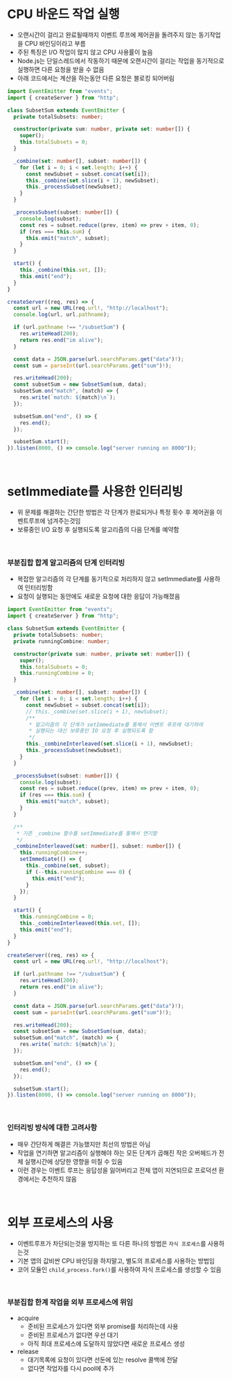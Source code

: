 # CPU 바운드 작업 실행

- 오랜시간이 걸리고 완료될때까지 이벤트 루프에 제어권을 돌려주지 않는 동기작업을 CPU 바인딩이라고 부름
- 주된 특징은 I/O 작업이 많지 않고 CPU 사용률이 높음
- Node.js는 단일스레드에서 작동하기 때문에 오랜시간이 걸리는 작업을 동기적으로 실행하면 다른 요청을 받을 수 없음
- 아래 코드에서는 계산을 하는동안 다른 요청은 블로킹 되어버림

```ts
import EventEmitter from "events";
import { createServer } from "http";

class SubsetSum extends EventEmitter {
  private totalSubsets: number;

  constructor(private sum: number, private set: number[]) {
    super();
    this.totalSubsets = 0;
  }

  _combine(set: number[], subset: number[]) {
    for (let i = 0; i < set.length; i++) {
      const newSubset = subset.concat(set[i]);
      this._combine(set.slice(i + 1), newSubset);
      this._processSubset(newSubset);
    }
  }

  _processSubset(subset: number[]) {
    console.log(subset);
    const res = subset.reduce((prev, item) => prev + item, 0);
    if (res === this.sum) {
      this.emit("match", subset);
    }
  }

  start() {
    this._combine(this.set, []);
    this.emit("end");
  }
}

createServer((req, res) => {
  const url = new URL(req.url!, "http://localhost");
  console.log(url, url.pathname);

  if (url.pathname !== "/subsetSum") {
    res.writeHead(200);
    return res.end("im alive");
  }

  const data = JSON.parse(url.searchParams.get("data")!);
  const sum = parseInt(url.searchParams.get("sum")!);

  res.writeHead(200);
  const subsetSum = new SubsetSum(sum, data);
  subsetSum.on("match", (match) => {
    res.write(`match: ${match}\n`);
  });

  subsetSum.on("end", () => {
    res.end();
  });

  subsetSum.start();
}).listen(8000, () => console.log("server running on 8000"));
```

<br/>

# setImmediate를 사용한 인터리빙

- 위 문제를 해결하는 간단한 방법은 각 단계가 완료되거나 특정 횟수 후 제어권을 이벤트루프에 넘겨주는것임
- 보류중인 I/O 요청 후 실행되도록 알고리즘의 다음 단계를 예약함

<br/>

### 부분집합 합계 알고리즘의 단계 인터리빙

- 복잡한 알고리즘의 각 단계를 동기적으로 처리하지 않고 setImmediate를 사용하여 인터리빙함
- 요청이 실행되는 동안에도 새로운 요청에 대한 응답이 가능해졌음

```ts
import EventEmitter from "events";
import { createServer } from "http";

class SubsetSum extends EventEmitter {
  private totalSubsets: number;
  private runningCombine: number;

  constructor(private sum: number, private set: number[]) {
    super();
    this.totalSubsets = 0;
    this.runningCombine = 0;
  }

  _combine(set: number[], subset: number[]) {
    for (let i = 0; i < set.length; i++) {
      const newSubset = subset.concat(set[i]);
      // this._combine(set.slice(i + 1), newSubset);
      /**
       * 알고리즘의 각 단계가 setImmediate를 통해서 이벤트 루프에 대기하여
       * 실행되는 대신 보류중인 IO 요청 후 실행되도록 함
       */
      this._combineInterleaved(set.slice(i + 1), newSubset);
      this._processSubset(newSubset);
    }
  }

  _processSubset(subset: number[]) {
    console.log(subset);
    const res = subset.reduce((prev, item) => prev + item, 0);
    if (res === this.sum) {
      this.emit("match", subset);
    }
  }

  /**
   * 기존 _combine 함수를 setImmediate를 통해서 연기함
   */
  _combineInterleaved(set: number[], subset: number[]) {
    this.runningCombine++;
    setImmediate(() => {
      this._combine(set, subset);
      if (--this.runningCombine === 0) {
        this.emit("end");
      }
    });
  }

  start() {
    this.runningCombine = 0;
    this._combineInterleaved(this.set, []);
    this.emit("end");
  }
}

createServer((req, res) => {
  const url = new URL(req.url!, "http://localhost");

  if (url.pathname !== "/subsetSum") {
    res.writeHead(200);
    return res.end("im alive");
  }

  const data = JSON.parse(url.searchParams.get("data")!);
  const sum = parseInt(url.searchParams.get("sum")!);

  res.writeHead(200);
  const subsetSum = new SubsetSum(sum, data);
  subsetSum.on("match", (match) => {
    res.write(`match: ${match}\n`);
  });

  subsetSum.on("end", () => {
    res.end();
  });

  subsetSum.start();
}).listen(8000, () => console.log("server running on 8000"));
```

<br/>

### 인터리빙 방식에 대한 고려사항

- 매우 간단하게 해결은 가능했지만 최선의 방법은 아님
- 작업을 연기하면 알고리즘이 실행해야 하는 모든 단계가 곱해진 작은 오버헤드가 전체 실행시간에 상당한 영향을 미칠 수 있음
- 이런 경우는 이벤트 루프는 응답성을 잃어버리고 전체 앱이 지연되므로 프로덕션 환경에서는 추천하지 않음

<br/>

# 외부 프로세스의 사용

- 이벤트루프가 차단되는것을 방지하는 또 다른 하나의 방법은 `자식 프로세스`를 사용하는것
- 기본 앱의 값비싼 CPU 바인딩을 하지말고, 별도의 프로세스를 사용하는 방법임
- 코어 모듈인 `child_process.fork()`를 사용하여 자식 프로세스를 생성할 수 있음

<br/>

### 부분집합 한계 작업을 외부 프로세스에 위임

- acquire
  - 준비된 프로세스가 있다면 외부 promise를 처리하는데 사용
  - 준비된 프로세스가 없다면 우선 대기
  - 아직 최대 프로세스에 도달하지 않았다면 새로운 프로세스 생성
- release
  - 대기목록에 요청이 있다면 선둔에 있는 resolve 콜백에 전달
  - 없다면 작업자를 다시 pool에 추가

<br/>
